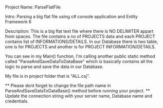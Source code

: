 Project Name: ParseFlatFile

Intro: Parsing a big flat file using c# console application and Entity Framework 6

Description:
  This is a big flat text file where there is NO DELIMITER appart from spaces. The file contains a no of PROJECTS data and each PROJECT contains list of INFORMATIONS/DETAILS.
  In our Database there is two table, one is for PROJECTS and another is for PROJECT INFORMATION/DETAILS.
  
  You can see in my Main() function, I'm calling another public static method called "ParseAndSaveDataToDataBase" which is basically contains all the logic to parse and save the data in our Database.
  
  My file is in project folder that is "ALL.csj".
  
  ** Please dont forget to change the file path name in ParseAndSaveDataToDataBase() method before running your project.
  ** Update the connection string with your server name, Database name and credentials.
